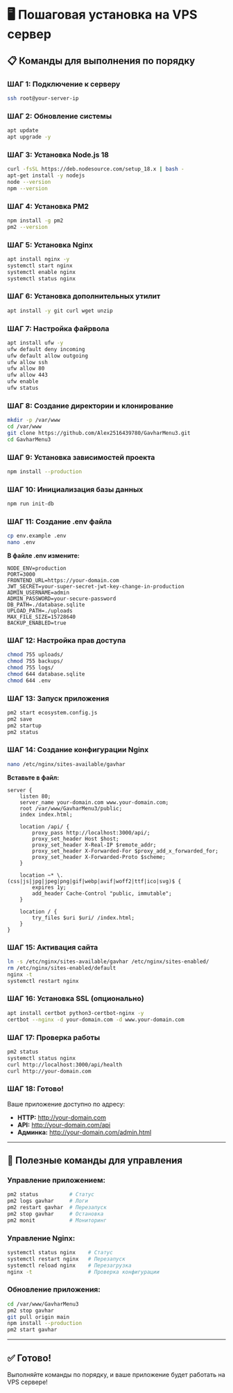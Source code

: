 # 🖥️ Пошаговая установка на VPS сервер

## 📋 Команды для выполнения по порядку

### **ШАГ 1: Подключение к серверу**

```bash
ssh root@your-server-ip
```

### **ШАГ 2: Обновление системы**

```bash
apt update
apt upgrade -y
```

### **ШАГ 3: Установка Node.js 18**

```bash
curl -fsSL https://deb.nodesource.com/setup_18.x | bash -
apt-get install -y nodejs
node --version
npm --version
```

### **ШАГ 4: Установка PM2**

```bash
npm install -g pm2
pm2 --version
```

### **ШАГ 5: Установка Nginx**

```bash
apt install nginx -y
systemctl start nginx
systemctl enable nginx
systemctl status nginx
```

### **ШАГ 6: Установка дополнительных утилит**

```bash
apt install -y git curl wget unzip
```

### **ШАГ 7: Настройка файрвола**

```bash
apt install ufw -y
ufw default deny incoming
ufw default allow outgoing
ufw allow ssh
ufw allow 80
ufw allow 443
ufw enable
ufw status
```

### **ШАГ 8: Создание директории и клонирование**

```bash
mkdir -p /var/www
cd /var/www
git clone https://github.com/Alex2516439780/GavharMenu3.git
cd GavharMenu3
```

### **ШАГ 9: Установка зависимостей проекта**

```bash
npm install --production
```

### **ШАГ 10: Инициализация базы данных**

```bash
npm run init-db
```

### **ШАГ 11: Создание .env файла**

```bash
cp env.example .env
nano .env
```

**В файле .env измените:**

```env
NODE_ENV=production
PORT=3000
FRONTEND_URL=https://your-domain.com
JWT_SECRET=your-super-secret-jwt-key-change-in-production
ADMIN_USERNAME=admin
ADMIN_PASSWORD=your-secure-password
DB_PATH=./database.sqlite
UPLOAD_PATH=./uploads
MAX_FILE_SIZE=15728640
BACKUP_ENABLED=true
```

### **ШАГ 12: Настройка прав доступа**

```bash
chmod 755 uploads/
chmod 755 backups/
chmod 755 logs/
chmod 644 database.sqlite
chmod 644 .env
```

### **ШАГ 13: Запуск приложения**

```bash
pm2 start ecosystem.config.js
pm2 save
pm2 startup
pm2 status
```

### **ШАГ 14: Создание конфигурации Nginx**

```bash
nano /etc/nginx/sites-available/gavhar
```

**Вставьте в файл:**

```nginx
server {
    listen 80;
    server_name your-domain.com www.your-domain.com;
    root /var/www/GavharMenu3/public;
    index index.html;

    location /api/ {
        proxy_pass http://localhost:3000/api/;
        proxy_set_header Host $host;
        proxy_set_header X-Real-IP $remote_addr;
        proxy_set_header X-Forwarded-For $proxy_add_x_forwarded_for;
        proxy_set_header X-Forwarded-Proto $scheme;
    }

    location ~* \.(css|js|jpg|jpeg|png|gif|webp|avif|woff2|ttf|ico|svg)$ {
        expires 1y;
        add_header Cache-Control "public, immutable";
    }

    location / {
        try_files $uri $uri/ /index.html;
    }
}
```

### **ШАГ 15: Активация сайта**

```bash
ln -s /etc/nginx/sites-available/gavhar /etc/nginx/sites-enabled/
rm /etc/nginx/sites-enabled/default
nginx -t
systemctl restart nginx
```

### **ШАГ 16: Установка SSL (опционально)**

```bash
apt install certbot python3-certbot-nginx -y
certbot --nginx -d your-domain.com -d www.your-domain.com
```

### **ШАГ 17: Проверка работы**

```bash
pm2 status
systemctl status nginx
curl http://localhost:3000/api/health
curl http://your-domain.com
```

### **ШАГ 18: Готово!**

Ваше приложение доступно по адресу:

- **HTTP:** http://your-domain.com
- **API:** http://your-domain.com/api
- **Админка:** http://your-domain.com/admin.html

---

## 🔧 Полезные команды для управления

### **Управление приложением:**

```bash
pm2 status          # Статус
pm2 logs gavhar     # Логи
pm2 restart gavhar  # Перезапуск
pm2 stop gavhar     # Остановка
pm2 monit           # Мониторинг
```

### **Управление Nginx:**

```bash
systemctl status nginx    # Статус
systemctl restart nginx   # Перезапуск
systemctl reload nginx    # Перезагрузка
nginx -t                  # Проверка конфигурации
```

### **Обновление приложения:**

```bash
cd /var/www/GavharMenu3
pm2 stop gavhar
git pull origin main
npm install --production
pm2 start gavhar
```

---

## ✅ Готово!

Выполняйте команды по порядку, и ваше приложение будет работать на VPS сервере!

